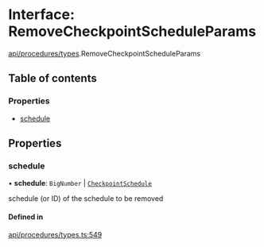 # Interface: RemoveCheckpointScheduleParams

[api/procedures/types](../wiki/api.procedures.types).RemoveCheckpointScheduleParams

## Table of contents

### Properties

- [schedule](../wiki/api.procedures.types.RemoveCheckpointScheduleParams#schedule)

## Properties

### schedule

• **schedule**: `BigNumber` \| [`CheckpointSchedule`](../wiki/api.entities.CheckpointSchedule.CheckpointSchedule)

schedule (or ID) of the schedule to be removed

#### Defined in

[api/procedures/types.ts:549](https://github.com/PolymeshAssociation/polymesh-sdk/blob/46129005/src/api/procedures/types.ts#L549)
